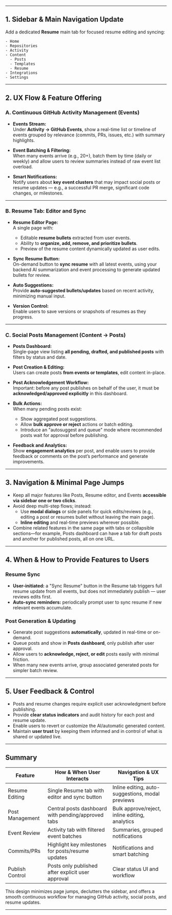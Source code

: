 ***

## 1. Sidebar & Main Navigation Update

Add a dedicated **Resume** main tab for focused resume editing and syncing:

```
- Home
- Repositories
- Activity
- Content
  - Posts
  - Templates
  - Resume
- Integrations
- Settings
```

***

## 2. UX Flow & Feature Offering

### A. Continuous GitHub Activity Management (Events)

- **Events Stream:**  
  Under **Activity → GitHub Events**, show a real-time list or timeline of events grouped by relevance (commits, PRs, issues, etc.) with summary highlights.

- **Event Batching & Filtering:**  
  When many events arrive (e.g., 20+), batch them by time (daily or weekly) and allow users to review summaries instead of raw event list overload.

- **Smart Notifications:**  
  Notify users about **key event clusters** that may impact social posts or resume updates — e.g., a successful PR merge, significant code changes, or milestones.

***

### B. Resume Tab: Editor and Sync

- **Resume Editor Page:**  
  A single page with:
  - Editable **resume bullets** extracted from user events.
  - Ability to **organize, add, remove, and prioritize bullets**.
  - Preview of the resume content dynamically updated as user edits.

- **Sync Resume Button:**  
  On-demand button to **sync resume** with all latest events, using your backend AI summarization and event processing to generate updated bullets for review.

- **Auto Suggestions:**  
  Provide **auto-suggested bullets/updates** based on recent activity, minimizing manual input.

- **Version Control:**  
  Enable users to save versions or snapshots of resumes as they progress.

***

### C. Social Posts Management (Content → Posts)

- **Posts Dashboard:**  
  Single-page view listing **all pending, drafted, and published posts** with filters by status and date.

- **Post Creation & Editing:**  
  Users can create posts **from events or templates**, edit content in-place.

- **Post Acknowledgement Workflow:**  
  Important: before any post publishes on behalf of the user, it must be **acknowledged/approved explicitly** in this dashboard.

- **Bulk Actions:**  
  When many pending posts exist:
  - Show aggregated post suggestions.
  - Allow **bulk approve or reject** actions or batch editing.
  - Introduce an "autosuggest and queue" mode where recommended posts wait for approval before publishing.

- **Feedback and Analytics:**  
  Show **engagement analytics** per post, and enable users to provide feedback or comments on the post’s performance and generate improvements.

***

## 3. Navigation & Minimal Page Jumps

- Keep all major features like Posts, Resume editor, and Events **accessible via sidebar one or two clicks**.
- Avoid deep multi-step flows; instead:
  - Use **modal dialogs** or side panels for quick edits/reviews (e.g., editing a post or resumes bullet without leaving the main page).
  - **Inline editing** and real-time previews wherever possible.
- Combine related features in the same page with tabs or collapsible sections—for example, Posts dashboard can have a tab for draft posts and another for published posts, all on one URL.

***

## 4. When & How to Provide Features to Users

### Resume Sync

- **User-initiated:** a "Sync Resume" button in the Resume tab triggers full resume update from all events, but does not immediately publish — user reviews edits first.
- **Auto-sync reminders:** periodically prompt user to sync resume if new relevant events accumulate.

### Post Generation & Updating

- Generate post suggestions **automatically**, updated in real-time or on-demand.
- Queue posts and show in **Posts dashboard**, only publish after user approval.
- Allow users to **acknowledge, reject, or edit** posts easily with minimal friction.
- When many new events arrive, group associated generated posts for simpler batch review.

***

## 5. User Feedback & Control

- Posts and resume changes require explicit user acknowledgment before publishing.
- Provide **clear status indicators** and audit history for each post and resume update.
- Enable users to revert or customize the AI/automatic generated content.
- Maintain **user trust** by keeping them informed and in control of what is shared or updated live.

***

## Summary

| Feature           | How & When User Interacts                            | Navigation & UX Tips                                 |
|-------------------|-----------------------------------------------------|-----------------------------------------------------|
| Resume Editing    | Single Resume tab with editor and sync button       | Inline editing, auto-suggestions, modal previews    |
| Post Management   | Central posts dashboard with pending/approved tabs  | Bulk approve/reject, inline editing, analytics      |
| Event Review      | Activity tab with filtered event batches             | Summaries, grouped notifications                     |
| Commits/PRs       | Highlight key milestones for posts/resume updates   | Notifications and smart batching                      |
| Publish Control   | Posts only published after explicit user approval   | Clear status UI and workflow                          |

This design minimizes page jumps, declutters the sidebar, and offers a smooth continuous workflow for managing GitHub activity, social posts, and resume updates.

***
